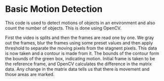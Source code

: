 # Basic Motion Detection
 
 This code is used to detect motions of objects in an environment and also count the number of objects. This is done using OpenCV.
 
 First the video is splits and then the frames are read one by one. We gray out the frames, blur the frames using some preset values and then apply threshold to separate the moving pixels from the stagnent pixels. This data is now taken and a contour is made from it. The bounds of the contour form the bounds of the green box, indicating motion.
 Initial frame is taken to be the reference frame, and OpenCV calculates the difference in the matrix data. Any change in the matrix data tells us that there is movement and those areas are marked.
